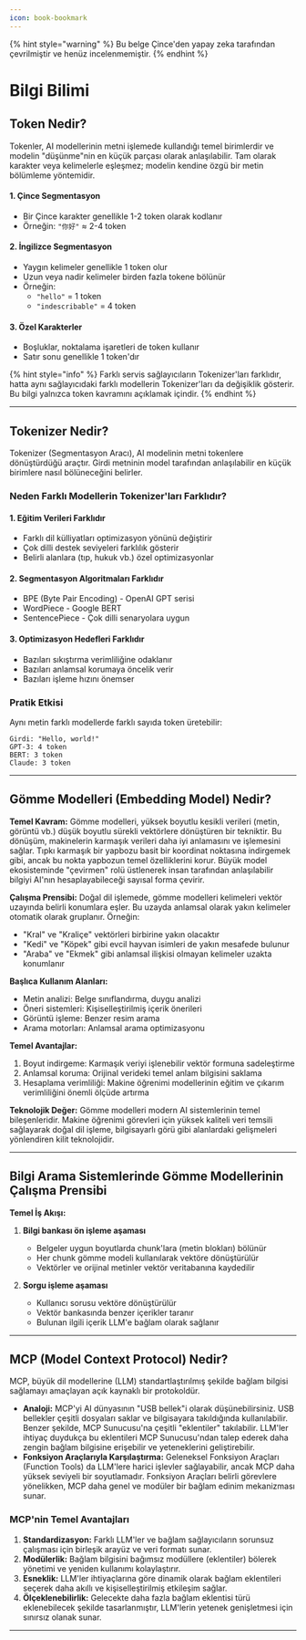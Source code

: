 ```yaml
---
icon: book-bookmark
---
```


{% hint style="warning" %}
Bu belge Çince'den yapay zeka tarafından çevrilmiştir ve henüz incelenmemiştir.
{% endhint %}

# Bilgi Bilimi

## Token Nedir?

Tokenler, AI modellerinin metni işlemede kullandığı temel birimlerdir ve modelin "düşünme"nin en küçük parçası olarak anlaşılabilir. Tam olarak karakter veya kelimelerle eşleşmez; modelin kendine özgü bir metin bölümleme yöntemidir.

#### 1. Çince Segmentasyon
* Bir Çince karakter genellikle 1-2 token olarak kodlanır
* Örneğin: `"你好"` ≈ 2-4 token

#### 2. İngilizce Segmentasyon
* Yaygın kelimeler genellikle 1 token olur
* Uzun veya nadir kelimeler birden fazla tokene bölünür
* Örneğin:
  * `"hello"` = 1 token
  * `"indescribable"` = 4 token

#### 3. Özel Karakterler
* Boşluklar, noktalama işaretleri de token kullanır
* Satır sonu genellikle 1 token'dır

{% hint style="info" %}
Farklı servis sağlayıcıların Tokenizer'ları farklıdır, hatta aynı sağlayıcıdaki farklı modellerin Tokenizer'ları da değişiklik gösterir. Bu bilgi yalnızca token kavramını açıklamak içindir.
{% endhint %}

***

## Tokenizer Nedir?

Tokenizer (Segmentasyon Aracı), AI modelinin metni tokenlere dönüştürdüğü araçtır. Girdi metninin model tarafından anlaşılabilir en küçük birimlere nasıl bölüneceğini belirler.

### Neden Farklı Modellerin Tokenizer'ları Farklıdır?

#### 1. Eğitim Verileri Farklıdır
* Farklı dil külliyatları optimizasyon yönünü değiştirir
* Çok dilli destek seviyeleri farklılık gösterir
* Belirli alanlara (tıp, hukuk vb.) özel optimizasyonlar

#### 2. Segmentasyon Algoritmaları Farklıdır
* BPE (Byte Pair Encoding) - OpenAI GPT serisi
* WordPiece - Google BERT
* SentencePiece - Çok dilli senaryolara uygun

#### 3. Optimizasyon Hedefleri Farklıdır
* Bazıları sıkıştırma verimliliğine odaklanır
* Bazıları anlamsal korumaya öncelik verir
* Bazıları işleme hızını önemser

### Pratik Etkisi

Aynı metin farklı modellerde farklı sayıda token üretebilir:
```
Girdi: "Hello, world!"
GPT-3: 4 token
BERT: 3 token
Claude: 3 token
```

***

## Gömme Modelleri (Embedding Model) Nedir?

**Temel Kavram:** Gömme modelleri, yüksek boyutlu kesikli verileri (metin, görüntü vb.) düşük boyutlu sürekli vektörlere dönüştüren bir tekniktir. Bu dönüşüm, makinelerin karmaşık verileri daha iyi anlamasını ve işlemesini sağlar. Tıpkı karmaşık bir yapbozu basit bir koordinat noktasına indirgemek gibi, ancak bu nokta yapbozun temel özelliklerini korur. Büyük model ekosisteminde "çevirmen" rolü üstlenerek insan tarafından anlaşılabilir bilgiyi AI'nın hesaplayabileceği sayısal forma çevirir.

**Çalışma Prensibi:** Doğal dil işlemede, gömme modelleri kelimeleri vektör uzayında belirli konumlara eşler. Bu uzayda anlamsal olarak yakın kelimeler otomatik olarak gruplanır. Örneğin:
* "Kral" ve "Kraliçe" vektörleri birbirine yakın olacaktır
* "Kedi" ve "Köpek" gibi evcil hayvan isimleri de yakın mesafede bulunur
* "Araba" ve "Ekmek" gibi anlamsal ilişkisi olmayan kelimeler uzakta konumlanır

**Başlıca Kullanım Alanları:**
* Metin analizi: Belge sınıflandırma, duygu analizi
* Öneri sistemleri: Kişiselleştirilmiş içerik önerileri
* Görüntü işleme: Benzer resim arama
* Arama motorları: Anlamsal arama optimizasyonu

**Temel Avantajlar:**
1. Boyut indirgeme: Karmaşık veriyi işlenebilir vektör formuna sadeleştirme
2. Anlamsal koruma: Orijinal verideki temel anlam bilgisini saklama
3. Hesaplama verimliliği: Makine öğrenimi modellerinin eğitim ve çıkarım verimliliğini önemli ölçüde artırma

**Teknolojik Değer:** Gömme modelleri modern AI sistemlerinin temel bileşenleridir. Makine öğrenimi görevleri için yüksek kaliteli veri temsili sağlayarak doğal dil işleme, bilgisayarlı görü gibi alanlardaki gelişmeleri yönlendiren kilit teknolojidir.

***

## Bilgi Arama Sistemlerinde Gömme Modellerinin Çalışma Prensibi

**Temel İş Akışı:**

1. **Bilgi bankası ön işleme aşaması**
   * Belgeler uygun boyutlarda chunk'lara (metin blokları) bölünür
   * Her chunk gömme modeli kullanılarak vektöre dönüştürülür
   * Vektörler ve orijinal metinler vektör veritabanına kaydedilir

2. **Sorgu işleme aşaması**
   * Kullanıcı sorusu vektöre dönüştürülür
   * Vektör bankasında benzer içerikler taranır
   * Bulunan ilgili içerik LLM'e bağlam olarak sağlanır

***

## **MCP (Model Context Protocol) Nedir?**

MCP, büyük dil modellerine (LLM) standartlaştırılmış şekilde bağlam bilgisi sağlamayı amaçlayan açık kaynaklı bir protokoldür.

* **Analoji:** MCP'yi AI dünyasının "USB bellek"i olarak düşünebilirsiniz. USB bellekler çeşitli dosyaları saklar ve bilgisayara takıldığında kullanılabilir. Benzer şekilde, MCP Sunucusu'na çeşitli "eklentiler" takılabilir. LLM'ler ihtiyaç duydukça bu eklentileri MCP Sunucusu'ndan talep ederek daha zengin bağlam bilgisine erişebilir ve yeteneklerini geliştirebilir.
* **Fonksiyon Araçlarıyla Karşılaştırma:** Geleneksel Fonksiyon Araçları (Function Tools) da LLM'lere harici işlevler sağlayabilir, ancak MCP daha yüksek seviyeli bir soyutlamadır. Fonksiyon Araçları belirli görevlere yönelikken, MCP daha genel ve modüler bir bağlam edinim mekanizması sunar.

### **MCP'nin Temel Avantajları**

1. **Standardizasyon:** Farklı LLM'ler ve bağlam sağlayıcıların sorunsuz çalışması için birleşik arayüz ve veri formatı sunar.
2. **Modülerlik:** Bağlam bilgisini bağımsız modüllere (eklentiler) bölerek yönetimi ve yeniden kullanımı kolaylaştırır.
3. **Esneklik:** LLM'ler ihtiyaçlarına göre dinamik olarak bağlam eklentileri seçerek daha akıllı ve kişiselleştirilmiş etkileşim sağlar.
4. **Ölçeklenebilirlik:** Gelecekte daha fazla bağlam eklentisi türü eklenebilecek şekilde tasarlanmıştır, LLM'lerin yetenek genişletmesi için sınırsız olanak sunar.

***